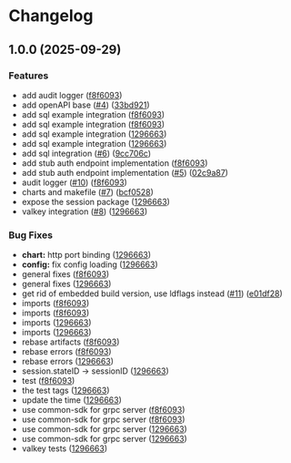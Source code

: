 # Changelog

## 1.0.0 (2025-09-29)


### Features

* add audit logger ([f8f6093](https://github.com/openkcm/session-manager/commit/f8f60938d8c353a70ebebc1999f9325f63ec1ea5))
* add openAPI base ([#4](https://github.com/openkcm/session-manager/issues/4)) ([33bd921](https://github.com/openkcm/session-manager/commit/33bd9215b7f83d7a94691aa39f9164a4ab45b43a))
* add sql example integration ([f8f6093](https://github.com/openkcm/session-manager/commit/f8f60938d8c353a70ebebc1999f9325f63ec1ea5))
* add sql example integration ([f8f6093](https://github.com/openkcm/session-manager/commit/f8f60938d8c353a70ebebc1999f9325f63ec1ea5))
* add sql example integration ([1296663](https://github.com/openkcm/session-manager/commit/1296663b74d49f499e13cb4db90acf23b982ce2e))
* add sql example integration ([1296663](https://github.com/openkcm/session-manager/commit/1296663b74d49f499e13cb4db90acf23b982ce2e))
* add sql integration ([#6](https://github.com/openkcm/session-manager/issues/6)) ([9cc706c](https://github.com/openkcm/session-manager/commit/9cc706c14f61e47fbc9982b60fadb90dfb4271c6))
* add stub auth endpoint implementation ([f8f6093](https://github.com/openkcm/session-manager/commit/f8f60938d8c353a70ebebc1999f9325f63ec1ea5))
* add stub auth endpoint implementation ([#5](https://github.com/openkcm/session-manager/issues/5)) ([02c9a87](https://github.com/openkcm/session-manager/commit/02c9a87ff5043e89d4c1f950c3272052d4674530))
* audit logger ([#10](https://github.com/openkcm/session-manager/issues/10)) ([f8f6093](https://github.com/openkcm/session-manager/commit/f8f60938d8c353a70ebebc1999f9325f63ec1ea5))
* charts and makefile ([#7](https://github.com/openkcm/session-manager/issues/7)) ([bcf0528](https://github.com/openkcm/session-manager/commit/bcf05286410e3e18a78c1f5429a9d5cd1b653a93))
* expose the session package ([1296663](https://github.com/openkcm/session-manager/commit/1296663b74d49f499e13cb4db90acf23b982ce2e))
* valkey integration ([#8](https://github.com/openkcm/session-manager/issues/8)) ([1296663](https://github.com/openkcm/session-manager/commit/1296663b74d49f499e13cb4db90acf23b982ce2e))


### Bug Fixes

* **chart:** http port binding ([1296663](https://github.com/openkcm/session-manager/commit/1296663b74d49f499e13cb4db90acf23b982ce2e))
* **config:** fix config loading ([1296663](https://github.com/openkcm/session-manager/commit/1296663b74d49f499e13cb4db90acf23b982ce2e))
* general fixes ([f8f6093](https://github.com/openkcm/session-manager/commit/f8f60938d8c353a70ebebc1999f9325f63ec1ea5))
* general fixes ([1296663](https://github.com/openkcm/session-manager/commit/1296663b74d49f499e13cb4db90acf23b982ce2e))
* get rid of embedded build version, use ldflags instead ([#11](https://github.com/openkcm/session-manager/issues/11)) ([e01df28](https://github.com/openkcm/session-manager/commit/e01df285954e60d0e04a9ad2325125f63ab4c77b))
* imports ([f8f6093](https://github.com/openkcm/session-manager/commit/f8f60938d8c353a70ebebc1999f9325f63ec1ea5))
* imports ([f8f6093](https://github.com/openkcm/session-manager/commit/f8f60938d8c353a70ebebc1999f9325f63ec1ea5))
* imports ([1296663](https://github.com/openkcm/session-manager/commit/1296663b74d49f499e13cb4db90acf23b982ce2e))
* imports ([1296663](https://github.com/openkcm/session-manager/commit/1296663b74d49f499e13cb4db90acf23b982ce2e))
* rebase artifacts ([f8f6093](https://github.com/openkcm/session-manager/commit/f8f60938d8c353a70ebebc1999f9325f63ec1ea5))
* rebase errors ([f8f6093](https://github.com/openkcm/session-manager/commit/f8f60938d8c353a70ebebc1999f9325f63ec1ea5))
* rebase errors ([1296663](https://github.com/openkcm/session-manager/commit/1296663b74d49f499e13cb4db90acf23b982ce2e))
* session.stateID -&gt; sessionID ([1296663](https://github.com/openkcm/session-manager/commit/1296663b74d49f499e13cb4db90acf23b982ce2e))
* test ([f8f6093](https://github.com/openkcm/session-manager/commit/f8f60938d8c353a70ebebc1999f9325f63ec1ea5))
* the test tags ([1296663](https://github.com/openkcm/session-manager/commit/1296663b74d49f499e13cb4db90acf23b982ce2e))
* update the time ([1296663](https://github.com/openkcm/session-manager/commit/1296663b74d49f499e13cb4db90acf23b982ce2e))
* use common-sdk for grpc server ([f8f6093](https://github.com/openkcm/session-manager/commit/f8f60938d8c353a70ebebc1999f9325f63ec1ea5))
* use common-sdk for grpc server ([f8f6093](https://github.com/openkcm/session-manager/commit/f8f60938d8c353a70ebebc1999f9325f63ec1ea5))
* use common-sdk for grpc server ([1296663](https://github.com/openkcm/session-manager/commit/1296663b74d49f499e13cb4db90acf23b982ce2e))
* use common-sdk for grpc server ([1296663](https://github.com/openkcm/session-manager/commit/1296663b74d49f499e13cb4db90acf23b982ce2e))
* valkey tests ([1296663](https://github.com/openkcm/session-manager/commit/1296663b74d49f499e13cb4db90acf23b982ce2e))
